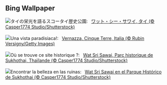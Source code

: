 ## Bing Wallpaper
![](https://www.bing.com/th?id=OHR.WatSriSawai_JA-JP2219268493_UHD.jpg&w=1000)タイの栄光を語るスコータイ歴史公園:&nbsp;&ensp;[ワット・シー・サワイ, タイ (© Casper1774 Studio/Shutterstock)](https://www.bing.com/th?id=OHR.WatSriSawai_JA-JP2219268493_UHD.jpg)
<br><br/>
![](https://www.bing.com/th?id=OHR.ItalyCinqueTerre_IT-IT2256387382_UHD.jpg&w=1000)Una vista paradisiaca!:&nbsp;&ensp;[Vernazza, Cinque Terre, Italia (© Rubin Versigny/Getty Images)](https://www.bing.com/th?id=OHR.ItalyCinqueTerre_IT-IT2256387382_UHD.jpg)
<br><br/>
![](https://www.bing.com/th?id=OHR.WatSriSawai_FR-FR6804204523_UHD.jpg&w=1000)Où se trouve ce site historique ?:&nbsp;&ensp;[Wat Sri Sawai, Parc historique de Sukhothai, Thaïlande (© Casper1774 Studio/Shutterstock)](https://www.bing.com/th?id=OHR.WatSriSawai_FR-FR6804204523_UHD.jpg)
<br><br/>
![](https://www.bing.com/th?id=OHR.WatSriSawai_ES-ES1359599077_UHD.jpg&w=1000)Encontrar la belleza en las ruinas:&nbsp;&ensp;[Wat Sri Sawai en el Parque Histórico de Sukhothai (© Casper1774 Studio/Shutterstock)](https://www.bing.com/th?id=OHR.WatSriSawai_ES-ES1359599077_UHD.jpg)
<br><br/>
